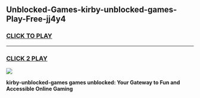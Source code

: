 
## Unblocked-Games-kirby-unblocked-games-Play-Free-jj4y4
<h3>
<a href="https://premium76.site?title=kirby-unblocked-games&ref=19M">CLICK TO PLAY</a></h3>
<hr>

<h3>
<a href="https://premium76.site?title=kirby-unblocked-games&ref=19M">CLICK 2 PLAY</a>
  
</h3>

<a href="https://premium76.site?title=kirby-unblocked-games&ref=19M"><img src="https://clearcache.store/games.png"></a>


**kirby-unblocked-games games unblocked: Your Gateway to Fun and Accessible Online Gaming**
